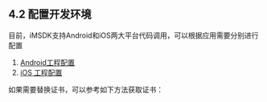 ## 4.2 配置开发环境

目前，iMSDK支持Android和iOS两大平台代码调用，可以根据应用需要分别进行配置

1. [Android工程配置](android.md)
2. [iOS 工程配置](ios.md)




如果需要替换证书，可以参考如下方法获取证书：

